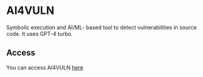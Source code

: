 # AI4VULN

Symbolic execution and AI/ML- based tool to detect vulnerabilities in source code. It uses GPT-4 turbo.

## Access 
You can access AI4VULN [here](https://github.com/FrontEndART/AI4Vuln)
